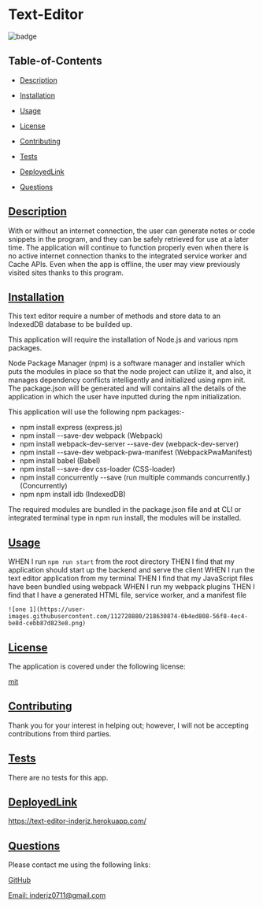 # Text-Editor
  
  
  ![badge](https://img.shields.io/badge/license-mit-blue)
    

  ## Table-of-Contents

  * [Description](#description)
  * [Installation](#installation)
  * [Usage](#usage)
  
  * [License](#license)
    
  * [Contributing](#contributing)
  * [Tests](#tests)
  * [DeployedLink](#deployedlink)
  * [Questions](#questions)
  
  ## [Description](#table-of-contents)

  With or without an internet connection, the user can generate notes or code snippets in the program, and they can be safely retrieved for use at a later time. The application will continue to function properly even when there is no active internet connection thanks to the integrated service worker and Cache APIs. Even when the app is offline, the user may view previously visited sites thanks to this program.

  ## [Installation](#table-of-contents)

  This text editor require a number of methods and store data to an IndexedDB database to be builded up.

This application will require the installation of Node.js and various npm packages.

Node Package Manager (npm) is a software manager and installer which puts the modules in place so that the node project can utilize it, and also, it manages dependency conflicts intelligently and initialized using npm init. The package.json will be generated and will contains all the details of the application in which the user have inputted during the npm initialization.

This application will use the following npm packages:-

  * npm install express (express.js)
  * npm install --save-dev webpack (Webpack)
  * npm install webpack-dev-server --save-dev (webpack-dev-server)
  * npm install --save-dev webpack-pwa-manifest (WebpackPwaManifest)
  * npm install babel (Babel)
  * npm install --save-dev css-loader (CSS-loader)
  * npm install concurrently --save (run multiple commands concurrently.) (Concurrently)
  * npm npm install idb (IndexedDB)

The required modules are bundled in the package.json file and at CLI or integrated terminal type in npm run install, the modules will be installed.



 ## [Usage](#table-of-contents)

  WHEN I run `npm run start` from the root directory
    THEN I find that my application should start up the backend and serve the client
    WHEN I run the text editor application from my terminal
    THEN I find that my JavaScript files have been bundled using webpack
    WHEN I run my webpack plugins
    THEN I find that I have a generated HTML file, service worker, and a manifest file
    
    ![one 1](https://user-images.githubusercontent.com/112728880/218630874-0b4ed808-56f8-4ec4-be8d-cebb87d823e8.png)


  
  ## [License](#table-of-contents)

  The application is covered under the following license:

  
  [mit](https://choosealicense.com/licenses/mit)
    
    

  ## [Contributing](#table-of-contents)
  
  
  Thank you for your interest in helping out; however, I will not be accepting contributions from third parties.
    

  ## [Tests](#table-of-contents)

  There are no tests for this app.
  
  
   ## [DeployedLink](#table-of-contents)

https://text-editor-inderjz.herokuapp.com/


  ## [Questions](#table-of-contents)

  Please contact me using the following links:

  [GitHub](https://github.com/inderjz)

  [Email: inderjz0711@gmail.com](mailto:inderjz0711@gmail.com)







